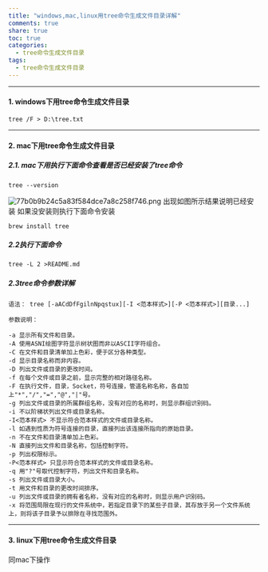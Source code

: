 ```yaml
---
title: "windows,mac,linux用tree命令生成文件目录详解"
comments: true
share: true
toc: true
categories:
  - tree命令生成文件目录
tags:
  - tree命令生成文件目录
---
```




* * *
#### 1. windows下用tree命令生成文件目录
```
tree /F > D:\tree.txt
```


* * *
#### 2. mac下用tree命令生成文件目录
##### 2.1. mac下用执行下面命令查看是否已经安装了tree命令
```
tree --version
```
![77b0b9b24c5a83f584dce7a8c258f746.png](evernotecid://ECD3192A-98F1-49C8-A7B1-95B1EF91F783/appyinxiangcom/22428507/ENResource/p126)
出现如图所示结果说明已经安装
如果没安装则执行下面命令安装

```
brew install tree
```
##### 2.2执行下面命令
```
tree -L 2 >README.md
```

##### 2.3tree命令参数详解
```
语法： tree [-aACdDfFgilnNpqstux][-I <范本样式>][-P <范本样式>][目录...]

参数说明：

-a 显示所有文件和目录。
-A 使用ASNI绘图字符显示树状图而非以ASCII字符组合。
-C 在文件和目录清单加上色彩，便于区分各种类型。
-d 显示目录名称而非内容。
-D 列出文件或目录的更改时间。
-f 在每个文件或目录之前，显示完整的相对路径名称。
-F 在执行文件，目录，Socket，符号连接，管道名称名称，各自加上"*","/","=","@","|"号。
-g 列出文件或目录的所属群组名称，没有对应的名称时，则显示群组识别码。
-i 不以阶梯状列出文件或目录名称。
-I<范本样式> 不显示符合范本样式的文件或目录名称。
-l 如遇到性质为符号连接的目录，直接列出该连接所指向的原始目录。
-n 不在文件和目录清单加上色彩。
-N 直接列出文件和目录名称，包括控制字符。
-p 列出权限标示。
-P<范本样式> 只显示符合范本样式的文件或目录名称。
-q 用"?"号取代控制字符，列出文件和目录名称。
-s 列出文件或目录大小。
-t 用文件和目录的更改时间排序。
-u 列出文件或目录的拥有者名称，没有对应的名称时，则显示用户识别码。
-x 将范围局限在现行的文件系统中，若指定目录下的某些子目录，其存放于另一个文件系统上，则将该子目录予以排除在寻找范围外。
```





* * *
#### 3. linux下用tree命令生成文件目录
同mac下操作

